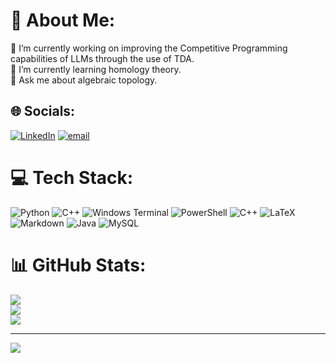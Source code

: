 # 💫 About Me:
🔭 I’m currently working on improving the Competitive Programming capabilities of LLMs through the use of TDA.<br>🌱 I’m currently learning homology theory.<br>💬 Ask me about algebraic topology.


## 🌐 Socials:
[![LinkedIn](https://img.shields.io/badge/LinkedIn-%230077B5.svg?logo=linkedin&logoColor=white)](https://linkedin.com/in/yohannes-abateneh-193612201) [![email](https://img.shields.io/badge/Email-D14836?logo=gmail&logoColor=white)](mailto:yohannesabateneh@gmail.com) 

# 💻 Tech Stack:
![Python](https://img.shields.io/badge/python-3670A0?style=for-the-badge&logo=python&logoColor=ffdd54) ![C++](https://img.shields.io/badge/c++-%2300599C.svg?style=for-the-badge&logo=c%2B%2B&logoColor=white) ![Windows Terminal](https://img.shields.io/badge/Windows%20Terminal-%234D4D4D.svg?style=for-the-badge&logo=windows-terminal&logoColor=white) ![PowerShell](https://img.shields.io/badge/PowerShell-%235391FE.svg?style=for-the-badge&logo=powershell&logoColor=white) ![C++](https://img.shields.io/badge/c++-%2300599C.svg?style=for-the-badge&logo=c%2B%2B&logoColor=white) ![LaTeX](https://img.shields.io/badge/latex-%23008080.svg?style=for-the-badge&logo=latex&logoColor=white) ![Markdown](https://img.shields.io/badge/markdown-%23000000.svg?style=for-the-badge&logo=markdown&logoColor=white) ![Java](https://img.shields.io/badge/java-%23ED8B00.svg?style=for-the-badge&logo=openjdk&logoColor=white) ![MySQL](https://img.shields.io/badge/mysql-4479A1.svg?style=for-the-badge&logo=mysql&logoColor=white)
# 📊 GitHub Stats:
![](https://github-readme-stats.vercel.app/api?username=yohAb-creator&theme=blueberry&hide_border=false&include_all_commits=true&count_private=true)<br/>
![](https://nirzak-streak-stats.vercel.app/?user=yohAb-creator&theme=blueberry&hide_border=false)<br/>
![](https://github-readme-stats.vercel.app/api/top-langs/?username=yohAb-creator&theme=blueberry&hide_border=false&include_all_commits=true&count_private=true&layout=compact)

---
[![](https://visitcount.itsvg.in/api?id=yohAb-creator&icon=0&color=0)](https://visitcount.itsvg.in)

<!-- Proudly created with GPRM ( https://gprm.itsvg.in ) -->
